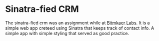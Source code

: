 Sinatra-fied CRM
===========
 The sinatra-fied crm was an assignment while at [Bitmkaer Labs]('http://bitmakerlabs.com'). It is a simple web app creteed using Sinatra that keeps track of contact info. A simple app with simple styling that served as good practice.
